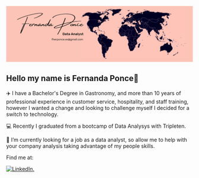 <div id="header" align="center">
  <img decoding="async" src="https://github.com/fherponce/fherponce/blob/main/White%20Minimalist%20Profile%20LinkedIn%20Banner.png" width="800"/>
</div>

## Hello my name is Fernanda Ponce👋
✈️ I have a Bachelor's Degree in Gastronomy, and more than 10 years of professional experience in customer service, hospitality, and staff training, however I wanted a change and looking to challenge myself I decided for a switch to technology. 

💻 Recently I graduated from a bootcamp of Data Analysys with Tripleten. 

🔭 I’m currently looking for a job as a data analyst, so allow me to help with your company analysis taking advantage of my people skills. 

Find me at:

[![LinkedIn](https://img.shields.io/badge/LinkedIn-Fernanda_Ponce-0077B5?style=for-the-badge&logo=linkedin&logoColor=white&labelColor=white).](https://www.linkedin.com/in/cynthia-fernanda-ponce-escalante)

<!--
**fherponce/fherponce** is a ✨ _special_ ✨ repository because its `README.md` (this file) appears on your GitHub profile.

Here are some ideas to get you started:

- 🔭 I’m currently working on ...
- 🌱 I’m currently learning ...
- 👯 I’m looking to collaborate on ...
- 🤔 I’m looking for help with ...
- 💬 Ask me about ...
- 📫 How to reach me: ...
- 😄 Pronouns: ...
- ⚡ Fun fact: ...
-->

